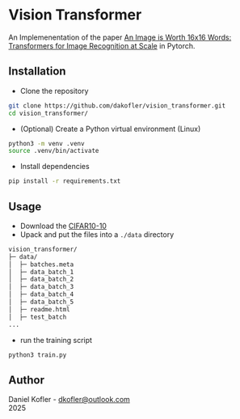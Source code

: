 # Vision Transformer

An Implemenentation of the paper [An Image is Worth 16x16 Words: Transformers for Image Recognition at Scale](https://arxiv.org/pdf/2010.11929) in Pytorch.

## Installation

- Clone the repository
```bash
git clone https://github.com/dakofler/vision_transformer.git
cd vision_transformer/
```
- (Optional) Create a Python virtual environment (Linux)
```bash
python3 -m venv .venv
source .venv/bin/activate
```
- Install dependencies
```bash
pip install -r requirements.txt
```

## Usage
- Download the [CIFAR10-10](https://www.cs.toronto.edu/~kriz/cifar.html)
- Upack and put the files into a `./data` directory

```bash
vision_transformer/
├─ data/
│  ├─ batches.meta
│  ├─ data_batch_1
│  ├─ data_batch_2
│  ├─ data_batch_3
│  ├─ data_batch_4
│  ├─ data_batch_5
│  ├─ readme.html
│  ├─ test_batch
...
```
- run the training script

```bash
python3 train.py
```

## Author
Daniel Kofler - [dkofler@outlook.com](mailto:dkofler@outlook.com)<br>
2025